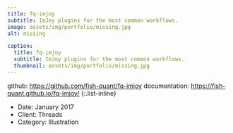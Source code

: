```yaml
---
title: fq-imjoy
subtitle: ImJoy plugins for the most common workflows.
image: assets/img/portfolio/missing.jpg
alt: missing

caption:
  title: fq-imjoy
  subtitle: ImJoy plugins for the most common workflows.
  thumbnail: assets/img/portfolio/missing.jpg
---
```

github: https://github.com/fish-quant/fq-imjoy
documentation: https://fish-quant.github.io/fq-imjoy/
{:.list-inline}
- Date: January 2017
- Client: Threads
- Category: Illustration


